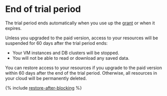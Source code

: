 # End of trial period



The trial period ends automatically when you use up the [grant](../../usage-grant.md) or when it expires.


Unless you upgraded to the paid version, access to your resources will be suspended for 60 days after the trial period ends:
* Your VM instances and DB clusters will be stopped.
* You will not be able to read or download any saved data.

You can restore access to your resources if you upgrade to the paid version within 60 days after the end of the trial period. Otherwise, all resources in your cloud will be permanently deleted.

{% include [restore-after-blocking](../../../_includes/restore-after-blocking.md) %}
